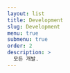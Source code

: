 ```yaml
---
layout: list
title: Development
slug: Development
menu: true
submenu: true
order: 2
description: >
  모든 개발. 
---
```

